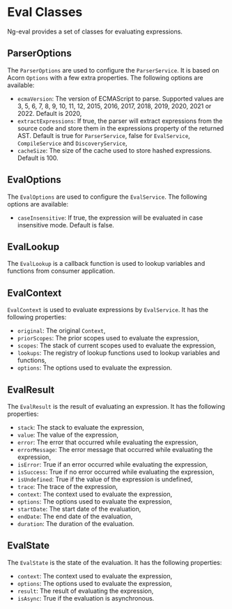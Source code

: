 # Eval Classes
Ng-eval provides a set of classes for evaluating expressions.

## ParserOptions
The `ParserOptions` are used to configure the `ParserService`. It is based on Acorn `Options` with a few extra properties. The following options are available:
 - `ecmaVersion`: The version of ECMAScript to parse. Supported values are 3, 5, 6, 7, 8, 9, 10, 11, 12, 2015, 2016, 2017, 2018, 2019, 2020, 2021 or 2022. Default is 2020,
 - `extractExpressions`: If true, the parser will extract expressions from the source code and store them in the expressions property of the returned AST. Default is true for `ParserService`, false for `EvalService`, `CompileService` and `DiscoveryService`,
 - `cacheSize`: The size of the cache used to store hashed expressions. Default is 100.

## EvalOptions
The `EvalOptions` are used to configure the `EvalService`. The following options are available:
 - `caseInsensitive`: If true, the expression will be evaluated in case insensitive mode. Default is false.

## EvalLookup
The `EvalLookup` is a callback function is used to lookup variables and functions from consumer application.

## EvalContext
`EvalContext` is used to evaluate expressions by `EvalService`. It has the following properties:
 - `original`: The original `Context`,
 - `priorScopes`: The prior scopes used to evaluate the expression,
  - `scopes`: The stack of current scopes used to evaluate the expression,
  - `lookups`: The registry of lookup functions used to lookup variables and functions,
  - `options`: The options used to evaluate the expression.

## EvalResult
The `EvalResult` is the result of evaluating an expression. It has the following properties:
 - `stack`: The stack to evaluate the expression,
 - `value`: The value of the expression,
 - `error`: The error that occurred while evaluating the expression,
 - `errorMessage`: The error message that occurred while evaluating the expression,
 - `isError`: True if an error occurred while evaluating the expression,
 - `isSuccess`: True if no error occurred while evaluating the expression,
 - `isUndefined`: True if the value of the expression is undefined,
 - `trace`: The trace of the expression,
 - `context`: The context used to evaluate the expression,
 - `options`: The options used to evaluate the expression,
 - `startDate`: The start date of the evaluation,
 - `endDate`: The end date of the evaluation,
 - `duration`: The duration of the evaluation.

## EvalState
The `EvalState` is the state of the evaluation. It has the following properties:
 - `context`: The context used to evaluate the expression,
 - `options`: The options used to evaluate the expression,
 - `result`: The result of evaluating the expression,
 - `isAsync`: True if the evaluation is asynchronous.

